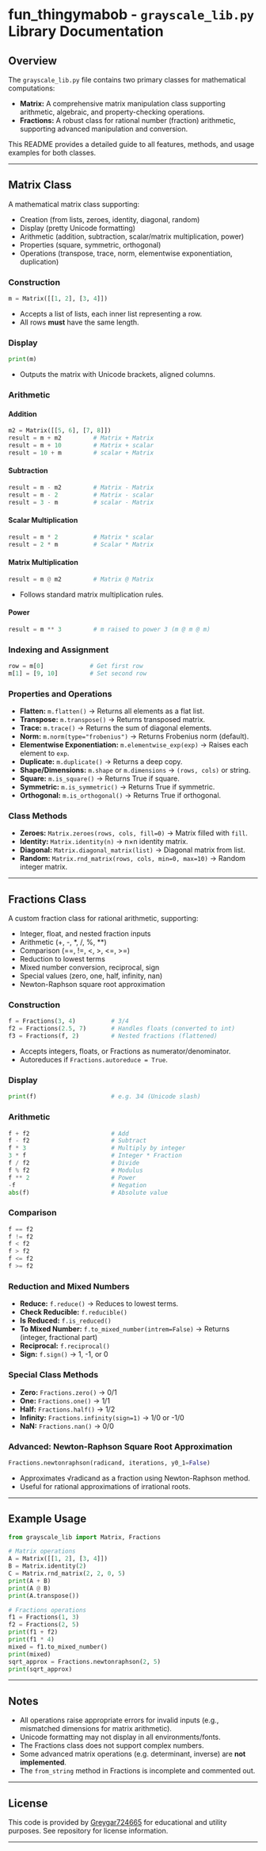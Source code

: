 # fun_thingymabob - `grayscale_lib.py` Library Documentation

## Overview

The `grayscale_lib.py` file contains two primary classes for mathematical computations:
- **Matrix:** A comprehensive matrix manipulation class supporting arithmetic, algebraic, and property-checking operations.
- **Fractions:** A robust class for rational number (fraction) arithmetic, supporting advanced manipulation and conversion.

This README provides a detailed guide to all features, methods, and usage examples for both classes.

---

## Matrix Class

A mathematical matrix class supporting:
- Creation (from lists, zeroes, identity, diagonal, random)
- Display (pretty Unicode formatting)
- Arithmetic (addition, subtraction, scalar/matrix multiplication, power)
- Properties (square, symmetric, orthogonal)
- Operations (transpose, trace, norm, elementwise exponentiation, duplication)

### Construction

```python
m = Matrix([[1, 2], [3, 4]])
```
- Accepts a list of lists, each inner list representing a row.
- All rows **must** have the same length.

### Display

```python
print(m)
```
- Outputs the matrix with Unicode brackets, aligned columns.

### Arithmetic

#### Addition

```python
m2 = Matrix([[5, 6], [7, 8]])
result = m + m2         # Matrix + Matrix
result = m + 10         # Matrix + scalar
result = 10 + m         # scalar + Matrix
```

#### Subtraction

```python
result = m - m2         # Matrix - Matrix
result = m - 2          # Matrix - scalar
result = 3 - m          # scalar - Matrix
```

#### Scalar Multiplication

```python
result = m * 2          # Matrix * scalar
result = 2 * m          # Scalar * Matrix
```

#### Matrix Multiplication

```python
result = m @ m2         # Matrix @ Matrix
```
- Follows standard matrix multiplication rules.

#### Power

```python
result = m ** 3         # m raised to power 3 (m @ m @ m)
```

### Indexing and Assignment

```python
row = m[0]             # Get first row
m[1] = [9, 10]         # Set second row
```

### Properties and Operations

- **Flatten:** `m.flatten()` → Returns all elements as a flat list.
- **Transpose:** `m.transpose()` → Returns transposed matrix.
- **Trace:** `m.trace()` → Returns the sum of diagonal elements.
- **Norm:** `m.norm(type="frobenius")` → Returns Frobenius norm (default).
- **Elementwise Exponentiation:** `m.elementwise_exp(exp)` → Raises each element to `exp`.
- **Duplicate:** `m.duplicate()` → Returns a deep copy.
- **Shape/Dimensions:** `m.shape` or `m.dimensions` → `(rows, cols)` or string.
- **Square:** `m.is_square()` → Returns True if square.
- **Symmetric:** `m.is_symmetric()` → Returns True if symmetric.
- **Orthogonal:** `m.is_orthogonal()` → Returns True if orthogonal.

### Class Methods

- **Zeroes:** `Matrix.zeroes(rows, cols, fill=0)` → Matrix filled with `fill`.
- **Identity:** `Matrix.identity(n)` → n×n identity matrix.
- **Diagonal:** `Matrix.diagonal_matrix(list)` → Diagonal matrix from list.
- **Random:** `Matrix.rnd_matrix(rows, cols, min=0, max=10)` → Random integer matrix.

---

## Fractions Class

A custom fraction class for rational arithmetic, supporting:
- Integer, float, and nested fraction inputs
- Arithmetic (+, -, *, /, %, **)
- Comparison (==, !=, <, >, <=, >=)
- Reduction to lowest terms
- Mixed number conversion, reciprocal, sign
- Special values (zero, one, half, infinity, nan)
- Newton-Raphson square root approximation

### Construction

```python
f = Fractions(3, 4)          # 3/4
f2 = Fractions(2.5, 7)       # Handles floats (converted to int)
f3 = Fractions(f, 2)         # Nested fractions (flattened)
```
- Accepts integers, floats, or Fractions as numerator/denominator.
- Autoreduces if `Fractions.autoreduce = True`.

### Display

```python
print(f)                     # e.g. 3⁄4 (Unicode slash)
```

### Arithmetic

```python
f + f2                       # Add
f - f2                       # Subtract
f * 3                        # Multiply by integer
3 * f                        # Integer * Fraction
f / f2                       # Divide
f % f2                       # Modulus
f ** 2                       # Power
-f                           # Negation
abs(f)                       # Absolute value
```

### Comparison

```python
f == f2
f != f2
f < f2
f > f2
f <= f2
f >= f2
```

### Reduction and Mixed Numbers

- **Reduce:** `f.reduce()` → Reduces to lowest terms.
- **Check Reducible:** `f.reducible()`
- **Is Reduced:** `f.is_reduced()`
- **To Mixed Number:** `f.to_mixed_number(intrem=False)` → Returns (integer, fractional part)
- **Reciprocal:** `f.reciprocal()`
- **Sign:** `f.sign()` → 1, -1, or 0

### Special Class Methods

- **Zero:** `Fractions.zero()` → 0/1
- **One:** `Fractions.one()` → 1/1
- **Half:** `Fractions.half()` → 1/2
- **Infinity:** `Fractions.infinity(sign=1)` → 1/0 or -1/0
- **NaN:** `Fractions.nan()` → 0/0

### Advanced: Newton-Raphson Square Root Approximation

```python
Fractions.newtonraphson(radicand, iterations, y0_1=False)
```
- Approximates √radicand as a fraction using Newton-Raphson method.
- Useful for rational approximations of irrational roots.

---

## Example Usage

```python
from grayscale_lib import Matrix, Fractions

# Matrix operations
A = Matrix([[1, 2], [3, 4]])
B = Matrix.identity(2)
C = Matrix.rnd_matrix(2, 2, 0, 5)
print(A + B)
print(A @ B)
print(A.transpose())

# Fractions operations
f1 = Fractions(1, 3)
f2 = Fractions(2, 5)
print(f1 + f2)
print(f1 * 4)
mixed = f1.to_mixed_number()
print(mixed)
sqrt_approx = Fractions.newtonraphson(2, 5)
print(sqrt_approx)
```

---

## Notes

- All operations raise appropriate errors for invalid inputs (e.g., mismatched dimensions for matrix arithmetic).
- Unicode formatting may not display in all environments/fonts.
- The Fractions class does not support complex numbers.
- Some advanced matrix operations (e.g. determinant, inverse) are **not implemented**.
- The `from_string` method in Fractions is incomplete and commented out.

---

## License

This code is provided by [Greygar724665](https://github.com/Greygar724665) for educational and utility purposes. See repository for license information.

---
